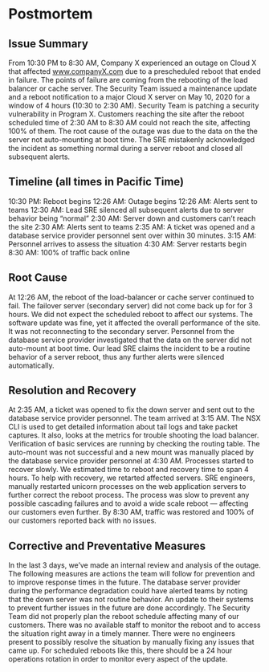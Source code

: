 # Postmortem

## Issue Summary

From 10:30 PM to 8:30 AM, Company X experienced an outage on Cloud X that affected www.companyX.com due to a prescheduled reboot that ended in failure. The points of failure are coming from the rebooting of the load balancer or cache server. The Security Team issued a maintenance update and a reboot notification to a major Cloud X server on May 10, 2020 for a window of 4 hours (10:30 to 2:30 AM). Security Team is patching a security vulnerability in Program X. Customers reaching the site after the reboot scheduled time of 2:30 AM to 8:30 AM could not reach the site, affecting 100% of them. The root cause of the outage was due to the data on the the server not auto-mounting at boot time. The SRE mistakenly acknowledged the incident as something normal during a server reboot and closed all subsequent alerts.

## Timeline (all times in Pacific Time)

10:30 PM: Reboot begins
12:26 AM: Outage begins
12:26 AM: Alerts sent to teams
12:30 AM: Lead SRE silenced all subsequent alerts due to server behavior being “normal”
2:30 AM: Server down and customers can’t reach the site
2:30 AM: Alerts sent to teams
2:35 AM: A ticket was opened and a database service provider personnel sent over within 30 minutes.
3:15 AM: Personnel arrives to assess the situation
4:30 AM: Server restarts begin
8:30 AM: 100% of traffic back online

## Root Cause

At 12:26 AM, the reboot of the load-balancer or cache server continued to fail. The failover server (secondary server) did not come back up for for 3 hours. We did not expect the scheduled reboot to affect our systems. The software update was fine, yet it affected the overall performance of the site. It was not reconnecting to the secondary server. Personnel from the database service provider investigated that the data on the server did not auto-mount at boot time. Our lead SRE claims the incident to be a routine behavior of a server reboot, thus any further alerts were silenced automatically.

## Resolution and Recovery

At 2:35 AM, a ticket was opened to fix the down server and sent out to the database service provider personnel. The team arrived at 3:15 AM.
The NSX CLI is used to get detailed information about tail logs and take packet captures. It also, looks at the metrics for trouble shooting the load balancer.
Verification of basic services are running by checking the routing table.
The auto-mount was not successful and a new mount was manually placed by the database service provider personnel at 4:30 AM.
Processes started to recover slowly. We estimated time to reboot and recovery time to span 4 hours.
To help with recovery, we retarted affected servers. SRE engineers, manually restarted unicorn processes on the web application servers to further correct the reboot process.
The process was slow to prevent any possible cascading failures and to avoid a wide scale reboot — affecting our customers even further.
By 8:30 AM, traffic was restored and 100% of our customers reported back with no issues.

## Corrective and Preventative Measures

In the last 3 days, we’ve made an internal review and analysis of the outage. The following measures are actions the team will follow for prevention and to improve response times in the future.
The database server provider during the performance degradation could have alerted teams by noting that the down server was not routine behavior. An update to their systems to prevent further issues in the future are done accordingly.
The Security Team did not properly plan the reboot schedule affecting many of our customers. There was no available staff to monitor the reboot and to access the situation right away in a timely manner.
There were no engineers present to possibly resolve the situation by manually fixing any issues that came up.
For scheduled reboots like this, there should be a 24 hour operations rotation in order to monitor every aspect of the update.
